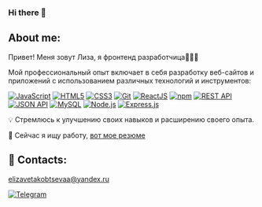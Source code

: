 ### Hi there 👋

## About me:
Привет! Меня зовут Лиза, я фронтенд разработчица👩🏽‍💻 

Мой профессиональный опыт включает в себя разработку веб-сайтов и приложений с использованием различных технологий и инструментов:

[![JavaScript](https://img.shields.io/badge/-JavaScript-yellow?style=for-the-badge&logo=javascript&logoColor=white)](https://github.com/Lkobtseva/Lkobtseva)
[![HTML5](https://img.shields.io/badge/-HTML5-red?style=for-the-badge&logo=html5&logoColor=white)](https://github.com/Lkobtseva/Lkobtseva)
[![CSS3](https://img.shields.io/badge/-CSS3-blue?style=for-the-badge&logo=css3&logoColor=white)](https://github.com/Lkobtseva/Lkobtseva)
[![Git](https://img.shields.io/badge/-Git-orange?style=for-the-badge&logo=git&logoColor=white)](https://github.com/Lkobtseva/Lkobtseva)
[![ReactJS](https://img.shields.io/badge/-ReactJS-blue?style=for-the-badge&logo=react&logoColor=white)](https://github.com/Lkobtseva/Lkobtseva)
[![npm](https://img.shields.io/badge/-npm-red?style=for-the-badge&logo=npm&logoColor=white)](https://github.com/Lkobtseva/Lkobtseva)
[![REST API](https://img.shields.io/badge/-REST%20API-green?style=for-the-badge)](https://github.com/Lkobtseva/Lkobtseva)
[![JSON API](https://img.shields.io/badge/-JSON%20API-orange?style=for-the-badge)](https://github.com/Lkobtseva/Lkobtseva)
[![MySQL](https://img.shields.io/badge/-MySQL-blue?style=for-the-badge&logo=mysql&logoColor=white)](https://github.com/Lkobtseva/Lkobtseva)
[![Node.js](https://img.shields.io/badge/-Node.js-green?style=for-the-badge&logo=node.js&logoColor=white)](https://github.com/Lkobtseva/Lkobtseva)
[![Express.js](https://img.shields.io/badge/-Express.js-yellow?style=for-the-badge&logo=express&logoColor=white)](https://github.com/Lkobtseva/Lkobtseva)

💡 Стремлюсь к улучшению своих навыков и расширению своего опыта.

🌱 Cейчас я ищу работу, [вот мое резюме](https://drive.google.com/file/d/1yngaY6SPx4iPjvXk6-64TqS81keuoNhA/view?usp=sharing)

## 📲 Contacts:
elizavetakobtsevaa@yandex.ru

[![Telegram](https://img.shields.io/badge/Telegram-%40baeli1-blue?style=for-the-badge&logo=telegram)](https://t.me/baeli1)






